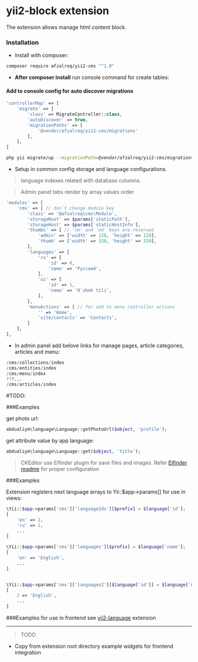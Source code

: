 # yii2-block extension

The extension allows manage html content block.

### Installation

- Install with composer:

```bash
composer require afzalroq/yii2-cms "^1.0"
```

- **After composer install** run console command for create tables:

#### Add to console config for auto discover migrations

```php
'controllerMap' => [
    'migrate' => [
        'class' => MigrateController::class,
        'autoDiscover' => true,
        'migrationPaths' => [
            '@vendor/afzalroq/yii2-cms/migrations'
        ],
    ],
]
```


```bash
php yii migrate/up --migrationPath=@vendor/afzalroq/yii2-cms/migrations
```

- Setup in common config storage and language configurations.
> language indexes related with database columns.

> Admin panel tabs render by array values order 

```php
'modules' => [
    'cms' => [ // don`t change module key
        'class' => '@afzalroq\cms\Module',
        'storageRoot' => $params['staticPath'],
        'storageHost' => $params['staticHostInfo'],
        'thumbs' => [ // 'sm' and 'md' keys are reserved
            'admin' => ['width' => 128, 'height' => 128],
            'thumb' => ['width' => 320, 'height' => 320],
        ],
        'languages' => [
            'ru' => [
                'id' => 0,
                'name' => 'Русский',
            ],
            'uz' => [
                'id' => 1,
                'name' => 'O`zbek tili',
            ],
        ],
        'menuActions' => [ // for add to menu controller actions
            '' => 'Home',
            'site/contacts' => 'Contacts',
        ]
    ],
],
```

- In admin panel add belove links for manage pages, article categories, articles and menu:
```php
/cms/collections/index
/cms/entities/index
/cms/menu/index
???...
/cms/articles/index
```

#TODO:

###Examples

get photo url:
```php
abdualiym\language\Language::getPhotoUrl($object, 'profile');
```

get attribute value by app language:
```php
abdualiym\language\Language::get($object, 'title');
```


> CKEditor use Elfinder plugin for save files and images. Refer [Elfinder readme](https://github.com/MihailDev/yii2-elfinder) for proper configuration

###Examples

Extension registers next language arrays to Yii::$app->params[] for use in views:
```php
\Yii::$app->params['cms']['languageIds'][$prefix] = $language['id'];
[
    'en' => 2,
    'ru' => 1,
    ...
]

\Yii::$app->params['cms']['languages'][$prefix] = $language['name'];
[
    'en' => 'English',
    ...
]


\Yii::$app->params['cms']['languages2'][$language['id']] = $language['name'];
[
    2 => 'English',
    ...
]
```

###Examples for use in frontend see [yii2-language](https://github.com/afzalroq/yii2-language) extension


---

> TODO 
 - Copy from extension root directory example widgets for frontend integration  
